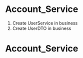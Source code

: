# Account_Service
1. Create UserService in business
2. Create UserDTO in business
# Account_Service
